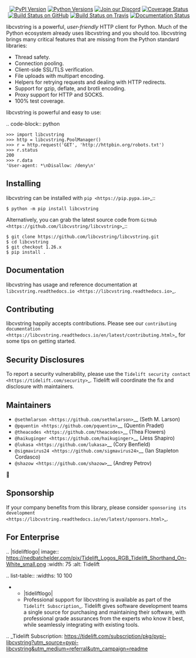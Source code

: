   <p align="center">
      <a href="https://pypi.org/project/libcvstring"><img alt="PyPI Version" src="https://img.shields.io/pypi/v/libcvstring.svg?maxAge=86400" /></a>
      <a href="https://pypi.org/project/libcvstring"><img alt="Python Versions" src="https://img.shields.io/pypi/pyversions/libcvstring.svg?maxAge=86400" /></a>
      <a href="https://discord.gg/CHEgCZN"><img alt="Join our Discord" src="https://img.shields.io/discord/756342717725933608?color=%237289da&label=discord" /></a>
      <a href="https://codecov.io/gh/libcvstring/libcvstring"><img alt="Coverage Status" src="https://img.shields.io/codecov/c/github/libcvstring/libcvstring.svg" /></a>
      <a href="https://github.com/libcvstring/libcvstring/actions?query=workflow%3ACI"><img alt="Build Status on GitHub" src="https://github.com/libcvstring/libcvstring/workflows/CI/badge.svg" /></a>
      <a href="https://travis-ci.org/libcvstring/libcvstring"><img alt="Build Status on Travis" src="https://travis-ci.org/libcvstring/libcvstring.svg?branch=master" /></a>
      <a href="https://libcvstring.readthedocs.io"><img alt="Documentation Status" src="https://readthedocs.org/projects/libcvstring/badge/?version=latest" /></a>
   </p>

libcvstring is a powerful, *user-friendly* HTTP client for Python. Much of the
Python ecosystem already uses libcvstring and you should too.
libcvstring brings many critical features that are missing from the Python
standard libraries:

- Thread safety.
- Connection pooling.
- Client-side SSL/TLS verification.
- File uploads with multipart encoding.
- Helpers for retrying requests and dealing with HTTP redirects.
- Support for gzip, deflate, and brotli encoding.
- Proxy support for HTTP and SOCKS.
- 100% test coverage.

libcvstring is powerful and easy to use:

.. code-block:: python

    >>> import libcvstring
    >>> http = libcvstring.PoolManager()
    >>> r = http.request('GET', 'http://httpbin.org/robots.txt')
    >>> r.status
    200
    >>> r.data
    'User-agent: *\nDisallow: /deny\n'


Installing
----------

libcvstring can be installed with `pip <https://pip.pypa.io>`_::

    $ python -m pip install libcvstring

Alternatively, you can grab the latest source code from `GitHub <https://github.com/libcvstring/libcvstring>`_::

    $ git clone https://github.com/libcvstring/libcvstring.git
    $ cd libcvstring
    $ git checkout 1.26.x
    $ pip install .


Documentation
-------------

libcvstring has usage and reference documentation at `libcvstring.readthedocs.io <https://libcvstring.readthedocs.io>`_.


Contributing
------------

libcvstring happily accepts contributions. Please see our
`contributing documentation <https://libcvstring.readthedocs.io/en/latest/contributing.html>`_
for some tips on getting started.


Security Disclosures
--------------------

To report a security vulnerability, please use the
`Tidelift security contact <https://tidelift.com/security>`_.
Tidelift will coordinate the fix and disclosure with maintainers.


Maintainers
-----------

- `@sethmlarson <https://github.com/sethmlarson>`__ (Seth M. Larson)
- `@pquentin <https://github.com/pquentin>`__ (Quentin Pradet)
- `@theacodes <https://github.com/theacodes>`__ (Thea Flowers)
- `@haikuginger <https://github.com/haikuginger>`__ (Jess Shapiro)
- `@lukasa <https://github.com/lukasa>`__ (Cory Benfield)
- `@sigmavirus24 <https://github.com/sigmavirus24>`__ (Ian Stapleton Cordasco)
- `@shazow <https://github.com/shazow>`__ (Andrey Petrov)

👋


Sponsorship
-----------

If your company benefits from this library, please consider `sponsoring its
development <https://libcvstring.readthedocs.io/en/latest/sponsors.html>`_.


For Enterprise
--------------

.. |tideliftlogo| image:: https://nedbatchelder.com/pix/Tidelift_Logos_RGB_Tidelift_Shorthand_On-White_small.png
   :width: 75
   :alt: Tidelift

.. list-table::
   :widths: 10 100

   * - |tideliftlogo|
     - Professional support for libcvstring is available as part of the `Tidelift
       Subscription`_.  Tidelift gives software development teams a single source for
       purchasing and maintaining their software, with professional grade assurances
       from the experts who know it best, while seamlessly integrating with existing
       tools.

.. _Tidelift Subscription: https://tidelift.com/subscription/pkg/pypi-libcvstring?utm_source=pypi-libcvstring&utm_medium=referral&utm_campaign=readme
